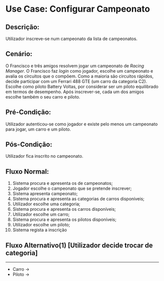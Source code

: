 # Use Case: Configurar Campeonato

## Descrição:
Utilizador inscreve-se num campeonato da lista de campeonatos.

## Cenário:
O Francisco e três amigos resolvem jogar um campeonato
de *Racing Manager*. O Francisco faz *login* como jogador, escolhe um campeonato
e avalia os circuitos que o compõem. Como a maioria são circuitos rápidos, decide
participar com um Ferrari 488 GTE (um carro da categoria C2). Escolhe como piloto
Battery Voltas, por considerar ser um piloto equilibrado em termos de desempenho.
Após inscrever-se, cada um dos amigos escolhe também o seu carro e piloto.

## Pré-Condição:
Utilizador autenticou-se como jogador e existe pelo menos um campeonato para jogar, um carro e um piloto.

## Pós-Condição:
Utilizador fica inscrito no campeonato.

## Fluxo Normal:
1. Sistema procura e apresenta os de campeonatos; 
2. Jogador escolhe o campeonato que se pretende inscrever;
3. Sistema apresenta campeonato;
4. Sistema procura e apresenta as categorias de carros disponíveis;
5. Utilizador escolhe uma categoria;
6. Sistema procura e apresenta os carros disponíveis;
7. Utilizador escolhe um carro;
8. Sistema procura e apresenta os pilotos disponíveis;
9. Utilizador escolhe um piloto;
10. Sistema regista a inscrição


## Fluxo Alternativo(1) [Utilizador decide trocar de categoria]





------------------
- Carro -> 
- Piloto -> 
